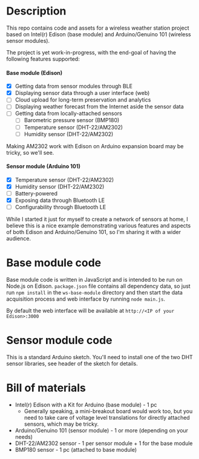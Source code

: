 Description
===========

This repo contains code and assets for a wireless weather station project
based on Intel(r) Edison (base module) and Arduino/Genuino 101 (wireless
sensor modules).

The project is yet work-in-progress, with the end-goal of having
the following features supported:

#### Base module (Edison)
- [x] Getting data from sensor modules through BLE
- [x] Displaying sensor data through a user interface (web)
- [ ] Cloud upload for long-term preservation and analytics
- [ ] Displaying weather forecast from the Internet aside the sensor data
- [ ] Getting data from locally-attached sensors
  - [ ] Barometric pressure sensor (BMP180)
  - [ ] Temperature sensor (DHT-22/AM2302)
  - [ ] Humidity sensor (DHT-22/AM2302)

Making AM2302 work with Edison on Arduino expansion board may be tricky, so we'll see.

#### Sensor module (Arduino 101)
- [x] Temperature sensor (DHT-22/AM2302)
- [x] Humidity sensor (DHT-22/AM2302)
- [ ] Battery-powered
- [x] Exposing data through Bluetooth LE
- [ ] Configurability through Bluetooth LE

While I started it just for myself to create a network of sensors at home,
I believe this is a nice example demonstrating various features and aspects
of both Edison and Arduino/Genuino 101, so I'm sharing it with a wider audience.

Base module code
================

Base module code is written in JavaScript and is intended to be run on
Node.js on Edison. `package.json` file contains all dependency data, so just
run `npm install` in the `ws-base-module` directory and then start the data
acquisition process and web interface by running `node main.js`.

By default the web interface will be available at `http://<IP of your Edison>:3000`

Sensor module code
==================

This is a standard Arduino sketch. You'll need to install one of the two DHT
sensor libraries, see header of the sketch for details.

Bill of materials
=================

- Intel(r) Edison with a Kit for Arduino (base module) - 1 pc
  - Generally speaking, a mini-breakout board would work too, but you need to
    take care of voltage level translations for directly attached sensors,
    which may be tricky.
- Arduino/Genuino 101 (sensor module) - 1 or more (depending on your needs)
- DHT-22/AM2302 sensor - 1 per sensor module + 1 for the base module
- BMP180 sensor - 1 pc (attached to base module)


